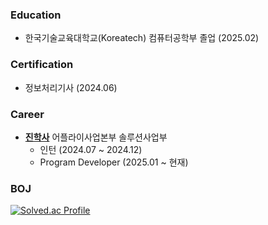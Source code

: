 ### Education
- 한국기술교육대학교(Koreatech) 컴퓨터공학부 졸업 (2025.02)
 
### Certification
- 정보처리기사 (2024.06)

### Career
- **[진학사](https://www.jinhaksa.co.kr/)** 어플라이사업본부 솔루션사업부
  - 인턴 (2024.07 ~ 2024.12)
  - Program Developer (2025.01 ~ 현재)

### BOJ
[![Solved.ac Profile](http://mazassumnida.wtf/api/v2/generate_badge?boj=damiano1027)](https://solved.ac/damiano1027/)
